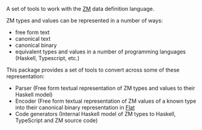 A set of tools to work with the [ZM](http://quid2.org/docs/ZhengMing.pdf) data definition language.

ZM types and values can be represented in a number of ways:
  * free form text
  * canonical text
  * canonical binary
  * equivalent types and values in a number of programming languages (Haskell, Typescript, etc.)

This package provides a set of tools to convert across some of these representation:
  * Parser (Free form textual representation of ZM types and values to their Haskell model)
  * Encoder (Free form textual representation of ZM values of a known type into their canonical binary representation in [Flat](http://quid2.org/docs/Flat.pdf)
  * Code generators (Internal Haskell model of ZM types to Haskell, TypeScript and ZM source code)
